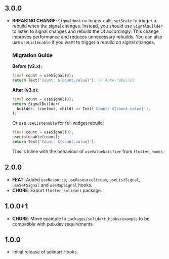 ## 3.0.0

- **BREAKING CHANGE**: `SignalHook` no longer calls `setState` to trigger a rebuild when the signal changes. Instead, you should use `SignalBuilder` to listen to signal changes and rebuild the UI accordingly. This change improves performance and reduces unnecessary rebuilds. You can also use `useListenable` if you want to trigger a rebuild on signal changes.
  ### Migration Guide

  **Before (v2.x):**
  ```dart
  final count = useSignal(0);
  return Text('Count: ${count.value}'); // Auto-rebuilds
  ```
  **After (v3.x):**
  ```dart
  final count = useSignal(0);
  return SignalBuilder(
    builder: (context, child) => Text('Count: ${count.value}'),
  );
  ```

  Or use `useListenable` for full widget rebuild:
  ```dart
  final count = useSignal(0);
  useListenable(count);
  return Text('Count: ${count.value}');
  ```
  This is inline with the behaviour of `useValueNotifier` from `flutter_hooks`.

## 2.0.0

- **FEAT**: Added `useResource`, `useResourceStream`, `useListSignal`, `useSetSignal` and `useMapSignal` hooks.
- **CHORE**: Export `flutter_solidart` package.

## 1.0.0+1

- **CHORE**: Move example to `packages/solidart_hooks/example` to be compatible with pub.dev requirements.

## 1.0.0

- Initial release of solidart Hooks.
